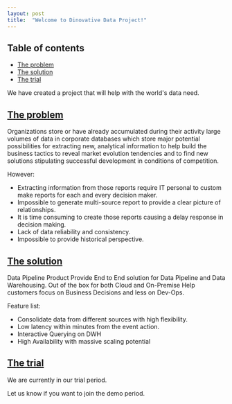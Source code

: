 ```yaml
---
layout: post
title:  "Welcome to Dinovative Data Project!"
---
```


## Table of contents
- [The problem](#the-problem)
- [The solution](#the-solution)
- [The trial](#the-trial)

We have created a project that will help with the world's data need.

## [The problem](#the-problem)

Organizations store or have already accumulated during their activity large volumes of data in corporate databases which store major potential possibilities for extracting new, analytical information to help build the business tactics to reveal market evolution tendencies and to find new solutions stipulating successful development in conditions of competition.

However:
- Extracting information from those reports require IT personal to custom make reports for each and every decision maker.
- Impossible to generate multi-source report to provide a clear picture of relationships.
- It is time consuming to create those reports causing a delay response in decision making.
- Lack of data reliability and consistency.
- Impossible to provide historical perspective.

## [The solution](#the-solution)

Data Pipeline Product
Provide End to End solution for Data Pipeline and Data Warehousing.
Out of the box for both Cloud and On-Premise
Help customers focus on Business Decisions and less on Dev-Ops.

Feature list:
- Consolidate data from different sources with high flexibility.
- Low latency within minutes from the event action.
- Interactive Querying on DWH
- High Availability with massive scaling potential


## [The trial](#the-trial)

We are currently in our trial period. 

Let us know if you want to join the demo period.
